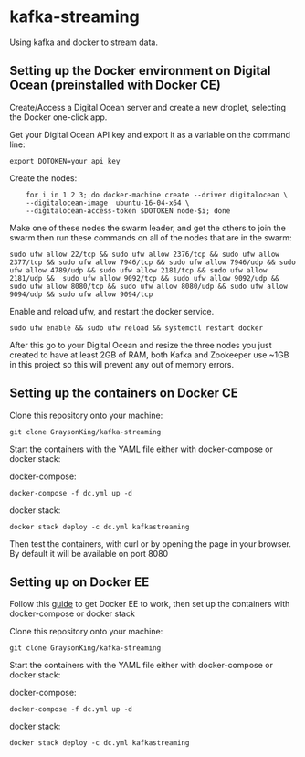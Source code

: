 # kafka-streaming
Using kafka and docker to stream data.

## Setting up the Docker environment on Digital Ocean (preinstalled with Docker CE)

Create/Access a Digital Ocean server and create a new droplet, selecting the Docker one-click app.

Get your Digital Ocean API key and export it as a variable on the command line:

```
export DOTOKEN=your_api_key
```

Create the nodes:

```
	for i in 1 2 3; do docker-machine create --driver digitalocean \
	--digitalocean-image  ubuntu-16-04-x64 \
	--digitalocean-access-token $DOTOKEN node-$i; done
```

Make one of these nodes the swarm leader, and get the others to join the swarm then run these commands on all of the nodes that are in the swarm:

```
sudo ufw allow 22/tcp && sudo ufw allow 2376/tcp && sudo ufw allow 2377/tcp && sudo ufw allow 7946/tcp && sudo ufw allow 7946/udp && sudo ufw allow 4789/udp && sudo ufw allow 2181/tcp && sudo ufw allow 2181/udp &&  sudo ufw allow 9092/tcp && sudo ufw allow 9092/udp && sudo ufw allow 8080/tcp && sudo ufw allow 8080/udp && sudo ufw allow 9094/udp && sudo ufw allow 9094/tcp
```

Enable and reload ufw, and restart the docker service.

```
sudo ufw enable && sudo ufw reload && systemctl restart docker
```

After this go to your Digital Ocean and resize the three nodes you just created to have at least 2GB of RAM, both Kafka and Zookeeper use ~1GB in this project so this will prevent any out of memory errors.

## Setting up the containers on Docker CE

Clone this repository onto your machine:

```
git clone GraysonKing/kafka-streaming
```

Start the containers with the YAML file either with docker-compose or docker stack:

docker-compose:
```
docker-compose -f dc.yml up -d
```

docker stack:
```
docker stack deploy -c dc.yml kafkastreaming
```

Then test the containers, with curl or by opening the page in your browser. By default it will be available on port 8080

## Setting up on Docker EE

Follow this [guide](https://docs.docker.com/install/linux/docker-ee/ubuntu/#set-up-the-repository) to get Docker EE to work, then set up the containers with docker-compose or docker stack

Clone this repository onto your machine:

```
git clone GraysonKing/kafka-streaming
```

Start the containers with the YAML file either with docker-compose or docker stack:

docker-compose:
```
docker-compose -f dc.yml up -d
```

docker stack:
```
docker stack deploy -c dc.yml kafkastreaming
```
